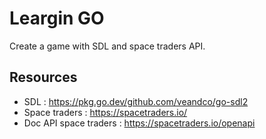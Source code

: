 # Leargin GO

Create a game with SDL and space traders API.

## Resources

* SDL : https://pkg.go.dev/github.com/veandco/go-sdl2
* Space traders : https://spacetraders.io/ 
* Doc API space traders : https://spacetraders.io/openapi
